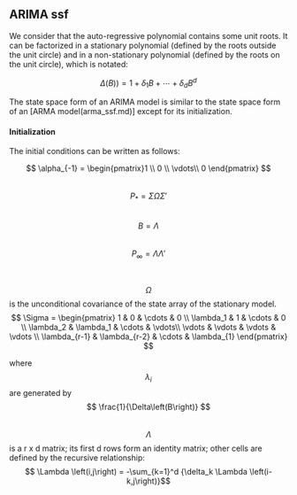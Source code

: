 ## ARIMA ssf

We consider that the auto-regressive polynomial contains some unit roots. It can be factorized in a stationary polynomial (defined by the roots outside the unit circle) and in a non-stationary polynomial (defined by the roots on the unit circle), which is notated:

$$ \Delta\left(B)\right) = 1 + \delta_1 B + \cdots + \delta_d B^d $$

The state space form of an ARIMA model is similar to the state space form of an [ARMA model(arma_ssf.md)] except for its initialization. 
 
#### Initialization 

The initial conditions can be written as follows:

$$ \alpha_{-1} = \begin{pmatrix}1 \\ 0 \\ \vdots\\ 0 \end{pmatrix} $$   
$$ P_{*} = \Sigma \Omega \Sigma' $$  
$$ B = \Lambda $$  
$$ P_{\infty}= \Lambda \Lambda' $$

<br>

$$ \Omega $$
is the unconditional covariance of the state array of the stationary model.
$$ \Sigma =  \begin{pmatrix} 1 & 0 & \cdots & 0 \\ \lambda_1 & 1 & \cdots & 0 \\ \lambda_2 & \lambda_1 & \cdots & \vdots\\ \vdots & \vdots & \vdots & \vdots \\ \lambda_{r-1} & \lambda_{r-2} & \cdots & \lambda_{1} \end{pmatrix} $$

where 
$$ \lambda_{i} $$
are generated by
$$ \frac{1}{\Delta\left(B\right)} $$
<br>
$$ \Lambda $$ 
is a r x d matrix; its first d rows form an identity matrix; other cells are defined by the recursive relationship:
$$ \Lambda \left(i,j\right) = -\sum_{k=1}^d {\delta_k \Lambda \left(i-k,j\right)}$$ 
